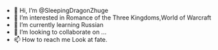 - 👋 Hi, I’m @SleepingDragonZhuge
- 👀 I’m interested in Romance of the Three Kingdoms,World of Warcraft
- 🌱 I’m currently learning Russian
- 💞️ I’m looking to collaborate on ...
- 📫 How to reach me Look at fate.

<!---
SleepingDragonZhuge/SleepingDragonZhuge is a ✨ special ✨ repository because its `README.md` (this file) appears on your GitHub profile.
You can click the Preview link to take a look at your changes.
--->
